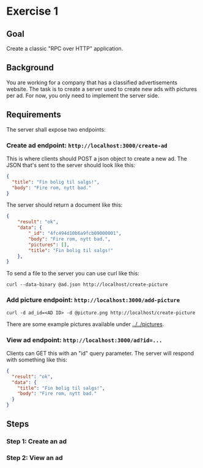 Exercise 1
==========

Goal
----

Create a classic "RPC over HTTP" application.

Background
----------

You are working for a company that has a classified advertisements
website. The task is to create a server used to create new ads with
pictures per ad. For now, you only need to implement the server side.

Requirements
------------

The server shall expose two endpoints:

### Create ad endpoint: `http://localhost:3000/create-ad`

This is where clients should POST a json object to create a new ad.
The JSON that's sent to the server should look like this:

~~~json
{
  "title": "Fin bolig til salgs!",
  "body": "Fire rom, nytt bad."
}
~~~

The server should return a document like this:

~~~json
{
    "result": "ok",
    "data": {
        "_id": "4fc494d10b6a9fcb09000001", 
        "body": "Fire rom, nytt bad.", 
        "pictures": [], 
        "title": "Fin bolig til salgs!"
    },
}
~~~

To send a file to the server you can use curl like this:

    curl --data-binary @ad.json http://localhost/create-picture

### Add picture endpoint: `http://localhost:3000/add-picture`

    curl -d ad_id=<AD ID> -d @picture.png http://localhost/create-picture

There are some example pictures available under [../../pictures](../../pictures/).

### View ad endpoint:  `http://localhost:3000/ad?id=...`
 
Clients can GET this with an "id" query parameter. The server will
respond with something like this:

~~~json
{
  "result": "ok",
  "data": {
    "title": "Fin bolig til salgs!",
    "body": "Fire rom, nytt bad."
  }
}
~~~

Steps
-----

### Step 1: Create an ad


### Step 2: View an ad

